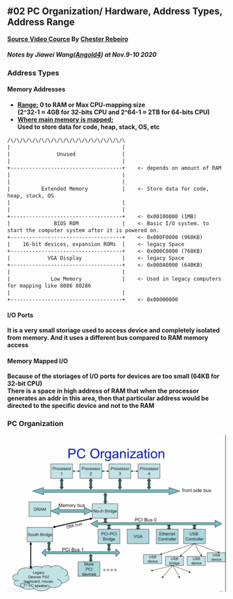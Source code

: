 ## #02 PC Organization/ Hardware, Address Types, Address Range

**[Source Video Cource](https://www.youtube.com/watch?v=mio9OsckCZM) By [Chester Rebeiro](https://scholar.google.com/citations?user=ctxSQrwAAAAJ&hl=en)**<br>

##### **Notes by Jiawei Wang([Angold4](https://github.com/Angold-4)) at Nov.9-10 2020**

### Address Types

#### Memory Addresses

* **<u>Range:</u>  0 to RAM or Max CPU-mapping size<br>(2^32-1 ≈ 4GB for 32-bits CPU and 2^64-1 ≈ 2TB for 64-bits CPU)**
* **<u>Where main memory is mapped:</u><br>Used to store data for code, heap, stack, OS, etc**<br>

```
/\/\/\/\/\/\/\/\/\/\/\/\/\/\/\/\/\/\/\
|                                    |
|               Unused               |
|                                    |
+------------------------------------+    <- depends on amount of RAM
|                                    |
|                                    |
|          Extended Memory           |    <- Store data for code, heap, stack, OS
|                                    |
|                                    |
+------------------------------------+    <- 0x00100000 (1MB)
|              BIOS ROM              |    <- Basic I/O system. to start the computer system after it is powered on. 
+------------------------------------+    <- 0x000F0000 (960KB)
|    16-bit devices, expansion ROMs  |    <- legacy Space
+------------------------------------+    <- 0x000C0000 (768KB)
|            VGA Display             |    <- legacy Space
+------------------------------------+    <- 0x000A0000 (640KB)
|                                    |
|             Low Memory             |    <- Used in legacy computers for mapping like 8086 80286
|                                    |
+------------------------------------+    <- 0x00000000
```


#### I/O Ports
**It is a very small storiage used to access device and completely isolated from memory. And it uses a different bus compared to RAM memory access**

#### Memory Mapped I/O
**Because of the storiages of I/O ports for devices are too small (64KB for 32-bit CPU)**<br>
**There is a space in high address of RAM that when the processor generates an addr in this area, then that particular address would be directed to the specific device and not to the RAM**<br>

### PC Organization
![PCorganization](Sources/PCorganization.png)


































